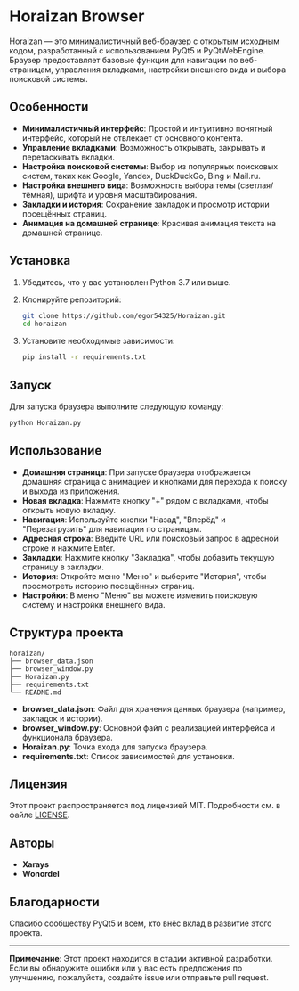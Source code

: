 # Horaizan Browser

Horaizan — это минималистичный веб-браузер с открытым исходным кодом, разработанный с использованием PyQt5 и PyQtWebEngine. Браузер предоставляет базовые функции для навигации по веб-страницам, управления вкладками, настройки внешнего вида и выбора поисковой системы.

## Особенности

- **Минималистичный интерфейс**: Простой и интуитивно понятный интерфейс, который не отвлекает от основного контента.
- **Управление вкладками**: Возможность открывать, закрывать и перетаскивать вкладки.
- **Настройка поисковой системы**: Выбор из популярных поисковых систем, таких как Google, Yandex, DuckDuckGo, Bing и Mail.ru.
- **Настройка внешнего вида**: Возможность выбора темы (светлая/тёмная), шрифта и уровня масштабирования.
- **Закладки и история**: Сохранение закладок и просмотр истории посещённых страниц.
- **Анимация на домашней странице**: Красивая анимация текста на домашней странице.

## Установка

1. Убедитесь, что у вас установлен Python 3.7 или выше.
2. Клонируйте репозиторий:

   ```bash
   git clone https://github.com/egor54325/Horaizan.git
   cd horaizan
   ```

3. Установите необходимые зависимости:

   ```bash
   pip install -r requirements.txt
   ```

## Запуск

Для запуска браузера выполните следующую команду:

```bash
python Horaizan.py
```

## Использование

- **Домашняя страница**: При запуске браузера отображается домашняя страница с анимацией и кнопками для перехода к поиску и выхода из приложения.
- **Новая вкладка**: Нажмите кнопку "+" рядом с вкладками, чтобы открыть новую вкладку.
- **Навигация**: Используйте кнопки "Назад", "Вперёд" и "Перезагрузить" для навигации по страницам.
- **Адресная строка**: Введите URL или поисковый запрос в адресной строке и нажмите Enter.
- **Закладки**: Нажмите кнопку "Закладка", чтобы добавить текущую страницу в закладки.
- **История**: Откройте меню "Меню" и выберите "История", чтобы просмотреть историю посещённых страниц.
- **Настройки**: В меню "Меню" вы можете изменить поисковую систему и настройки внешнего вида.

## Структура проекта

```
horaizan/
├── browser_data.json
├── browser_window.py
├── Horaizan.py
├── requirements.txt
└── README.md
```

- **browser_data.json**: Файл для хранения данных браузера (например, закладок и истории).
- **browser_window.py**: Основной файл с реализацией интерфейса и функционала браузера.
- **Horaizan.py**: Точка входа для запуска браузера.
- **requirements.txt**: Список зависимостей для установки.

## Лицензия

Этот проект распространяется под лицензией MIT. Подробности см. в файле [LICENSE](LICENSE).

## Авторы

- **Xarays**
- **Wonordel**

## Благодарности

Спасибо сообществу PyQt5 и всем, кто внёс вклад в развитие этого проекта.

---

**Примечание**: Этот проект находится в стадии активной разработки. Если вы обнаружите ошибки или у вас есть предложения по улучшению, пожалуйста, создайте issue или отправьте pull request.
